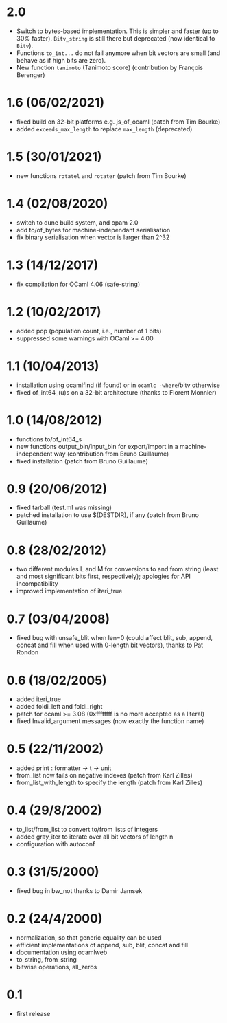 
# 2.0
  - Switch to bytes-based implementation. This is simpler and faster
    (up to 30% faster).
    `Bitv_string` is still there but deprecated (now identical to `Bitv`).
  - Functions `to_int...` do not fail anymore when bit vectors are small
    (and behave as if high bits are zero).
  - New function `tanimoto` (Tanimoto score) (contribution by François Berenger)

# 1.6 (06/02/2021)
  - fixed build on 32-bit platforms e.g. js_of_ocaml (patch from Tim Bourke)
  - added `exceeds_max_length` to replace `max_length` (deprecated)

# 1.5 (30/01/2021)
  - new functions `rotatel` and `rotater` (patch from Tim Bourke)

# 1.4 (02/08/2020)
  - switch to dune build system, and opam 2.0
  - add to/of_bytes for machine-independant serialisation
  - fix binary serialisation when vector is larger than 2^32

# 1.3 (14/12/2017)
   - fix compilation for OCaml 4.06 (safe-string)

# 1.2 (10/02/2017)
   - added pop (population count, i.e., number of 1 bits)
   - suppressed some warnings with OCaml >= 4.00

# 1.1 (10/04/2013)
   - installation using ocamlfind (if found) or in `ocamlc -where`/bitv otherwise
   - fixed of_int64_(u)s on a 32-bit architecture (thanks to Florent Monnier)

# 1.0 (14/08/2012)
   - functions to/of_int64_s
   - new functions output_bin/input_bin for export/import in a
    machine-independent way (contribution from Bruno Guillaume)
   - fixed installation (patch from Bruno Guillaume)

# 0.9 (20/06/2012)
  - fixed tarball (test.ml was missing)
  - patched installation to use $(DESTDIR), if any (patch from Bruno Guillaume)

# 0.8 (28/02/2012)
  - two different modules L and M for conversions to and from string (least
   and most significant bits first, respectively); apologies for
   API incompatibility
  - improved implementation of iteri_true

# 0.7 (03/04/2008)
  - fixed bug with unsafe_blit when len=0 (could affect blit, sub, append,
   concat and fill when used with 0-length bit vectors), thanks to Pat Rondon

# 0.6 (18/02/2005)
  - added iteri_true
  - added foldi_left and foldi_right
  - patch for ocaml >= 3.08 (0xffffffff is no more accepted as a literal)
  - fixed Invalid_argument messages (now exactly the function name)

# 0.5 (22/11/2002)
  - added print : formatter -> t -> unit
  - from_list now fails on negative indexes (patch from Karl Zilles)
  - from_list_with_length to specify the length (patch from Karl Zilles)

# 0.4 (29/8/2002)
  - to_list/from_list to convert to/from lists of integers
  - added gray_iter to iterate over all bit vectors of length n
  - configuration with autoconf

# 0.3 (31/5/2000)
  - fixed bug in bw_not thanks to Damir Jamsek

# 0.2 (24/4/2000)
  - normalization, so that generic equality can be used
  - efficient implementations of append, sub, blit, concat and fill
  - documentation using ocamlweb
  - to_string, from_string
  - bitwise operations, all_zeros

# 0.1
  - first release
